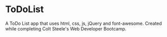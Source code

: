 # ToDoList
A ToDo List app that uses html, css, js, jQuery and font-awesome. Created while completing Colt Steele's Web Developer Bootcamp. 

